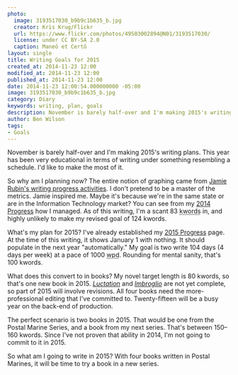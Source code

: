 ```yaml
---
photo:
  image: 3193517030_b9b9c1b635_b.jpg
  creator: Kris Krug/Flickr
  url: https://www.flickr.com/photos/49503002894@N01/3193517030/
  license: under CC BY-SA 2.0
  caption: Maneō et Certō
layout: single
title: Writing Goals for 2015
created_at: 2014-11-23 12:00
modified_at: 2014-11-23 12:00
published_at: 2014-11-23 12:00
date: 2014-11-23 12:00:54.000000000 -05:00
image: 3193517030_b9b9c1b635_b.jpg
category: Diary
keywords: writing, plan, goals
description: November is barely half-over and I'm making 2015's writing plans. This year has been very educational in terms of writing under something resembling a schedule. I'd like to make the most of it.
author: Ben Wilson
tags:
- Goals
---
```

November is barely half-over and I'm making 2015's writing plans. This year has been very educational in terms of writing under something resembling a schedule. I'd like to make the most of it.

<!-- more -->

So why am I planning now? The entire notion of graphing came from [Jamie Rubin's writing progress activities](http://www.jamierubin.net/2014/11/16/how-i-used-rescuetime-to-baseline-my-activity-in-2014-and-set-goals-for-2015/). I don't pretend to be a master of the metrics. Jamie inspired me. Maybe it's because we're in the same state or are in the Information Technology market? You can see from my [2014 Progress](/writing-logs/2014-progress) how I managed. As of this writing, I'm a scant 83 <abbr title='kilowords or thousand words'>kwords</abbr> in, and highly unlikely to make my revised goal of 124 kwords.

What's my plan for 2015? I've already established my [2015 Progress](/writing-logs/2015-progress) page. At the time of this writing, it shows January 1 with nothing. It should populate in the next year "automatically." My goal is two write 104 days (4 days per week) at a pace of 1000 <abbr title='Words per Day'>wpd</abbr>. Rounding for mental sanity, that's 100 kwords.

What does this convert to in books? My novel target length is 80 kwords, so that's one new book in 2015. *[Luctation](/books/#luctation)* and *[Imbroglio](/books/#imbroglio)* are not yet complete, so part of 2015 will involve revisions. All four books need the more-professional editing that I've committed to. Twenty-fifteen will be a busy year on the back-end of production.

The perfect scenario is two books in 2015. That would be one from the Postal Marine Series, and a book from my next series. That's between 150&ndash;160 kwords. Since I've not proven that ability in 2014, I'm not going to commit to it in 2015.

So what am I going to write in 2015? With four books written in Postal Marines, it will be time to try a book in a new series.
